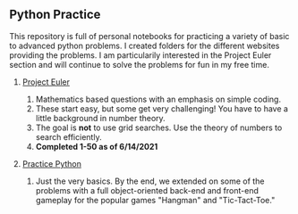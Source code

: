 ## Python Practice

This repository is full of personal notebooks for practicing a variety of basic to advanced python problems. I created folders for the different websites providing the problems. I am particularily interested in the Project Euler section and will continue to solve the problems for fun in my free time.

1. [Project Euler](https://www.projecteuler.net)
    1. Mathematics based questions with an emphasis on simple coding.
    2. These start easy, but some get very challenging! You have to have a little background in number theory.
    3. The goal is **not** to use grid searches. Use the theory of numbers to search efficiently.
    4. **Completed 1-50 as of 6/14/2021**
    
2. [Practice Python](https://www.practicepython.org)
    1. Just the very basics. By the end, we extended on some of the problems with a full object-oriented back-end and front-end gameplay for the popular games "Hangman" and "Tic-Tact-Toe."